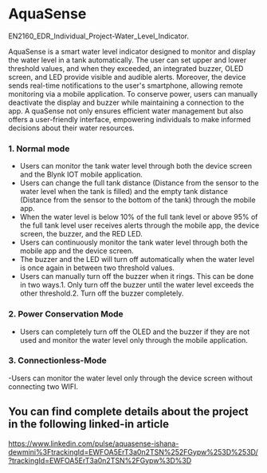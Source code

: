# AquaSense
EN2160_EDR_Individual_Project-Water_Level_Indicator.

AquaSense is a smart water level indicator designed to monitor and display the water level in a tank automatically. 
The user can set upper and lower threshold values, and when they exceeded, an integrated buzzer, OLED screen, and LED provide visible and audible alerts. 
Moreover, the device sends real-time notifications to the user's smartphone, allowing remote monitoring via a mobile application. 
To conserve power, users can manually deactivate the display and buzzer while maintaining a connection to the app. A
quaSense not only ensures efficient water management but also offers a user-friendly interface, empowering individuals to make informed decisions about their water resources.
### 1. Normal mode
- Users can monitor the tank water level through both the device screen and the Blynk IOT mobile application.
- Users can change the full tank distance (Distance from the sensor to the water level when the tank is filled) and the empty tank distance (Distance from the sensor to the bottom of the tank) through the mobile app.
- When the water level is below 10% of the full tank level or above 95% of the full tank level user receives alerts through the mobile app, the device screen, the buzzer, and the RED LED.
- Users can continuously monitor the tank water level through both the mobile app and the device screen.
- The buzzer and the LED will turn off automatically when the water level is once again in between two threshold values.
- Users can manually turn off the buzzer when it rings. This can be done in two ways.1. Only turn off the buzzer until the water level exceeds the other threshold.2. Turn off the buzzer completely.

### 2. Power Conservation Mode
- Users can completely turn off the OLED and the buzzer if they are not used and monitor the water level only through the mobile application.

### 3. Connectionless-Mode
-Users can monitor the water level only through the device screen without connecting two WIFI.

## You can find complete details about the project in the following linked-in article

https://www.linkedin.com/pulse/aquasense-ishana-dewmini%3FtrackingId=EWFOA5ErT3a0n2TSN%252FGypw%253D%253D/?trackingId=EWFOA5ErT3a0n2TSN%2FGypw%3D%3D
